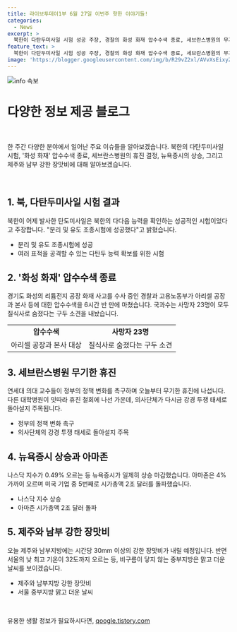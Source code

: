 ```yaml
---
title: 라이브투데이1부 6월 27일 이번주 핫한 이야기들!
categories:
  - News
excerpt: >
  북한이 다탄두미사일 시험 성공 주장, 경찰의 화성 화재 압수수색 종료, 세브란스병원의 무기한 휴진 선언, 뉴욕증시 상승 및 아마존의 2조달러 시가총액 돌파, 그리고 제주와 남부 강한 장맛비 예상 등의 다양한 속보들이 있습니다. (150자)
feature_text: >
  북한이 다탄두미사일 시험 성공 주장, 경찰의 화성 화재 압수수색 종료, 세브란스병원의 무기한 휴진 선언, 뉴욕증시 상승 및 아마존의 2조달러 시가총액 돌파, 그리고 제주와 남부 강한 장맛비 예상 등의 다양한 속보들이 있습니다. (150자)
image: 'https://blogger.googleusercontent.com/img/b/R29vZ2xl/AVvXsEixyZcFfHzMRdzZMjFBmAUKJYCLCGyLL1o632UiGVXcaFdKo_bkvkuCioo0uUKlGfBVcT3P84aROyZIXSBEx3Aw5nCQ3pTgDom1WDC4m8eifvWiAmWEEVb4x6G_l8C0QH225ldMjyaFvpxGEBGNO37VmDTDMHGhJPq73UglMfDca1-0aw/s1600/blogspot.png'
---
```


<p><img src="https://blogger.googleusercontent.com/img/b/R29vZ2xl/AVvXsEixyZcFfHzMRdzZMjFBmAUKJYCLCGyLL1o632UiGVXcaFdKo_bkvkuCioo0uUKlGfBVcT3P84aROyZIXSBEx3Aw5nCQ3pTgDom1WDC4m8eifvWiAmWEEVb4x6G_l8C0QH225ldMjyaFvpxGEBGNO37VmDTDMHGhJPq73UglMfDca1-0aw/s1600/blogspot.png" alt="info 속보" /></p>

<h1 data-ke-size="size26">다양한 정보 제공 블로그</h1>

<p data-ke-size="size16">&nbsp;</p>

<p>한 주간 다양한 분야에서 일어난 주요 이슈들을 알아보겠습니다. 북한의 다탄두미사일 시험, '화성 화재' 압수수색 종료, 세브란스병원의 휴진 결정, 뉴욕증시의 상승, 그리고 제주와 남부 강한 장맛비에 대해 알아보겠습니다. </p>

<p data-ke-size="size16">&nbsp;</p>

<h2 data-ke-size="size22">1. 북, 다탄두미사일 시험 결과</h2>

<p data-ke-size="size16">북한이 어제 발사한 탄도미사일은 북한의 다다음 능력을 확인하는 성공적인 시험이었다고 주장합니다. "분리 및 유도 조종시험에 성공했다"고 밝혔습니다.</p>

<ul>
  <li>분리 및 유도 조종시험에 성공</li>
  <li>여러 표적을 공격할 수 있는 다탄두 능력 확보를 위한 시험</li>
</ul>

<h2 data-ke-size="size22">2. '화성 화재' 압수수색 종료</h2>

<p data-ke-size="size16">경기도 화성의 리튬전지 공장 화재 사고를 수사 중인 경찰과 고용노동부가 아리셀 공장과 본사 등에 대한 압수수색을 6시간 반 만에 마쳤습니다. 국과수는 사망자 23명이 모두 질식사로 숨졌다는 구두 소견을 내놨습니다.</p>

<table>
  <tr>
    <td style="text-align: center; height: 17px;"><b>압수수색</b></td>
    <td style="text-align: center; height: 17px;"><b>사망자 23명</b></td>
  </tr>
  <tr>
    <td style="text-align: center; height: 17px;">아리셀 공장과 본사 대상</td>
    <td style="text-align: center; height: 17px;">질식사로 숨졌다는 구두 소견</td>
  </tr>
</table>

<h2 data-ke-size="size22">3. 세브란스병원 무기한 휴진</h2>

<p data-ke-size="size16">연세대 의대 교수들이 정부의 정책 변화를 촉구하며 오늘부터 무기한 휴진에 나섭니다. 다른 대학병원이 잇따라 휴진 철회에 나선 가운데, 의사단체가 다시금 강경 투쟁 태세로 돌아설지 주목됩니다.</p>

<ul>
  <li>정부의 정책 변화 촉구</li>
  <li>의사단체의 강경 투쟁 태세로 돌아설지 주목</li>
</ul>

<h2 data-ke-size="size22">4. 뉴욕증시 상승과 아마존</h2>

<p data-ke-size="size16">나스닥 지수가 0.49% 오르는 등 뉴욕증시가 일제히 상승 마감했습니다. 아마존은 4% 가까이 오르며 미국 기업 중 5번째로 시가총액 2조 달러를 돌파했습니다.</p>

<ul>
  <li>나스닥 지수 상승</li>
  <li>아마존 시가총액 2조 달러 돌파</li>
</ul>

<h2 data-ke-size="size22">5. 제주와 남부 강한 장맛비</h2>

<p data-ke-size="size16">오늘 제주와 남부지방에는 시간당 30mm 이상의 강한 장맛비가 내릴 예정입니다. 반면 서울의 낮 최고 기온이 32도까지 오르는 등, 비구름이 닿지 않는 중부지방은 맑고 더운 날씨를 보이겠습니다.</p>

<ul>
  <li>제주와 남부지방 강한 장맛비</li>
  <li>서울 중부지방 맑고 더운 날씨</li>
</ul>

<p data-ke-size="size16">&nbsp;</p>
유용한 생활 정보가 필요하시다면, <a href="https://qoogle.tistory.com" rel="dofollow">qoogle.tistory.com</a>


